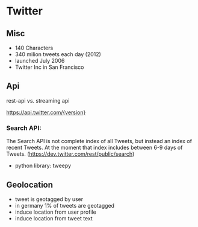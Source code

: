 
Twitter
=======

Misc
----
- 140 Characters
- 340 milion tweets each day (2012)
- launched July 2006
- Twitter Inc in San Francisco

Api
---

rest-api vs. streaming api

https://api.twitter.com/{version}

### Search API:


The Search API is not complete index of all Tweets, but instead an index of recent Tweets.
At the moment that index includes between 6-9 days of Tweets. (https://dev.twitter.com/rest/public/search)

- python library: tweepy

Geolocation
-----------
- tweet is geotagged by user
- in germany 1% of tweets are geotagged
- induce location from user profile
- induce location from tweet text